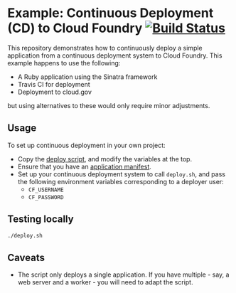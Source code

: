 # Example: Continuous Deployment (CD) to Cloud Foundry [![Build Status](https://travis-ci.org/18F/cf-cd-example.svg?branch=master)](https://travis-ci.org/18F/cf-cd-example)

This repository demonstrates how to continuously deploy a simple application from a continuous deployment system to Cloud Foundry. This example happens to use the following:

* A Ruby application using the Sinatra framework
* Travis CI for deployment
* Deployment to cloud.gov

but using alternatives to these would only require minor adjustments.

## Usage

To set up continuous deployment in your own project:

* Copy the [deploy script](deploy.sh), and modify the variables at the top.
* Ensure that you have an [application manifest](https://docs.cloudfoundry.org/devguide/deploy-apps/manifest.html).
* Set up your continuous deployment system to call `deploy.sh`, and pass the following environment variables corresponding to a deployer user:
    * `CF_USERNAME`
    * `CF_PASSWORD`

## Testing locally

```sh
./deploy.sh
```

## Caveats

* The script only deploys a single application. If you have multiple - say, a web server and a worker - you will need to adapt the script.
